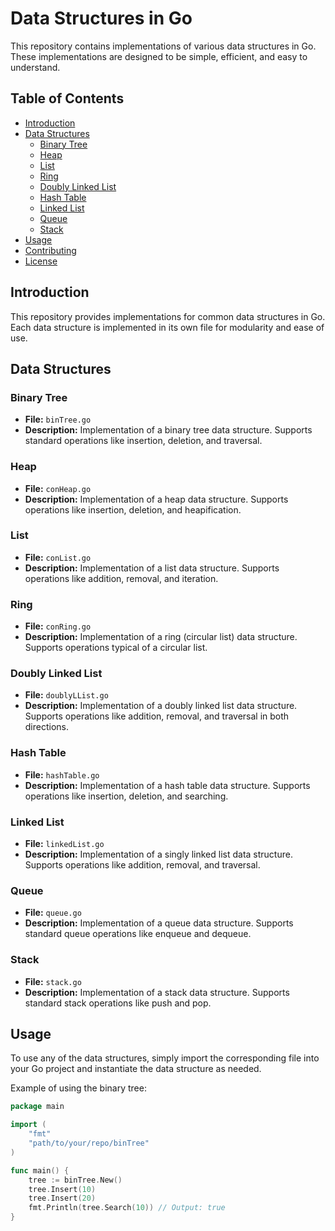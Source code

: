# Data Structures in Go

This repository contains implementations of various data structures in Go. These implementations are designed to be simple, efficient, and easy to understand.

## Table of Contents

- [Introduction](#introduction)
- [Data Structures](#data-structures)
  - [Binary Tree](#binary-tree)
  - [Heap](#heap)
  - [List](#list)
  - [Ring](#ring)
  - [Doubly Linked List](#doubly-linked-list)
  - [Hash Table](#hash-table)
  - [Linked List](#linked-list)
  - [Queue](#queue)
  - [Stack](#stack)
- [Usage](#usage)
- [Contributing](#contributing)
- [License](#license)

## Introduction

This repository provides implementations for common data structures in Go. Each data structure is implemented in its own file for modularity and ease of use.

## Data Structures

### Binary Tree

- **File:** `binTree.go`
- **Description:** Implementation of a binary tree data structure. Supports standard operations like insertion, deletion, and traversal.

### Heap

- **File:** `conHeap.go`
- **Description:** Implementation of a heap data structure. Supports operations like insertion, deletion, and heapification.

### List

- **File:** `conList.go`
- **Description:** Implementation of a list data structure. Supports operations like addition, removal, and iteration.

### Ring

- **File:** `conRing.go`
- **Description:** Implementation of a ring (circular list) data structure. Supports operations typical of a circular list.

### Doubly Linked List

- **File:** `doublyLList.go`
- **Description:** Implementation of a doubly linked list data structure. Supports operations like addition, removal, and traversal in both directions.

### Hash Table

- **File:** `hashTable.go`
- **Description:** Implementation of a hash table data structure. Supports operations like insertion, deletion, and searching.

### Linked List

- **File:** `linkedList.go`
- **Description:** Implementation of a singly linked list data structure. Supports operations like addition, removal, and traversal.

### Queue

- **File:** `queue.go`
- **Description:** Implementation of a queue data structure. Supports standard queue operations like enqueue and dequeue.

### Stack

- **File:** `stack.go`
- **Description:** Implementation of a stack data structure. Supports standard stack operations like push and pop.

## Usage

To use any of the data structures, simply import the corresponding file into your Go project and instantiate the data structure as needed.

Example of using the binary tree:

```go
package main

import (
    "fmt"
    "path/to/your/repo/binTree"
)

func main() {
    tree := binTree.New()
    tree.Insert(10)
    tree.Insert(20)
    fmt.Println(tree.Search(10)) // Output: true
}
```
